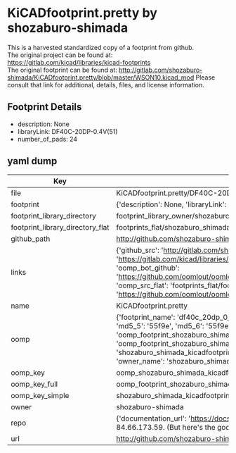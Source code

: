# KiCADfootprint.pretty by shozaburo-shimada  
This is a harvested standardized copy of a footprint from github.  
The original project can be found at:  
https://gitlab.com/kicad/libraries/kicad-footprints  
The original footprint can be found at:
http://gitlab.com/shozaburo-shimada/KiCADfootprint.pretty/blob/master/WSON10.kicad_mod
Please consult that link for additional, details, files, and license information.  
## Footprint Details
* description: None  
* libraryLink: DF40C-20DP-0.4V(51)  
* number_of_pads: 24  
## yaml dump  
| Key | Value |  
| --- | --- |  
| file | KiCADfootprint.pretty/DF40C-20DP-0.4V(51).kicad_mod |  
| footprint | {'description': None, 'libraryLink': 'DF40C-20DP-0.4V(51)', 'number_of_pads': 24} |  
| footprint_library_directory | footprint_library_owner/shozaburo-shimada_KiCADfootprint.pretty |  
| footprint_library_directory_flat | footprints_flat/shozaburo_shimada_kicadfootprint_df40c_20dp_0_4v(51)/working |  
| github_path | http://github.com/shozaburo-shimada/KiCADfootprint.pretty/blob/master/DF40C-20DP-0.4V(51).kicad_mod |  
| links | {'github_src': 'http://gitlab.com/shozaburo-shimada/KiCADfootprint.pretty/blob/master/WSON10.kicad_mod', 'github_src_repo': 'https://gitlab.com/kicad/libraries/kicad-footprints', 'oomp_bot': 'footprints/shozaburo_shimada_kicadfootprint_df40c_20dp_0_4v(51)/working', 'oomp_bot_github': 'https://github.com/oomlout/oomlout_oomp_footprint_bot/tree/main/footprints/shozaburo_shimada_kicadfootprint_df40c_20dp_0_4v(51)/working', 'oomp_src_flat': 'footprints_flat/footprints_flat/shozaburo_shimada_kicadfootprint_df40c_20dp_0_4v(51)/working', 'oomp_src_flat_github': 'https://github.com/oomlout/oomlout_oomp_footprint_src/tree/main/footprints_flat/shozaburo_shimada_kicadfootprint_df40c_20dp_0_4v(51)/working'} |  
| name | KiCADfootprint.pretty |  
| oomp | {'footprint_name': 'df40c_20dp_0_4v(51)', 'library_name': 'kicadfootprint', 'md5': '55f9e48a525bd4f66cfa679407db45e2', 'md5_10': '55f9e48a52', 'md5_5': '55f9e', 'md5_6': '55f9e4', 'oomp_key': 'oomp_shozaburo_shimada_kicadfootprint_df40c_20dp_0_4v(51)', 'oomp_key_extra': 'oomp_footprint_shozaburo_shimada_kicadfootprint_df40c_20dp_0_4v(51)', 'oomp_key_full': 'oomp_footprint_shozaburo_shimada_kicadfootprint_df40c_20dp_0_4v(51)_55f9e4', 'oomp_key_simple': 'shozaburo_shimada_kicadfootprint_df40c_20dp_0_4v(51)', 'original_filename': 'KiCADfootprint.pretty/DF40C-20DP-0.4V(51).kicad_mod', 'owner_name': 'shozaburo_shimada'} |  
| oomp_key | oomp_shozaburo_shimada_kicadfootprint_df40c_20dp_0_4v(51) |  
| oomp_key_full | oomp_footprint_shozaburo_shimada_kicadfootprint_df40c_20dp_0_4v(51) |  
| oomp_key_simple | shozaburo_shimada_kicadfootprint_df40c_20dp_0_4v(51) |  
| owner | shozaburo-shimada |  
| repo | {'documentation_url': 'https://docs.github.com/rest/overview/resources-in-the-rest-api#rate-limiting', 'message': "API rate limit exceeded for 84.66.173.59. (But here's the good news: Authenticated requests get a higher rate limit. Check out the documentation for more details.)"} |  
| url | http://github.com/shozaburo-shimada/KiCADfootprint.pretty |  

